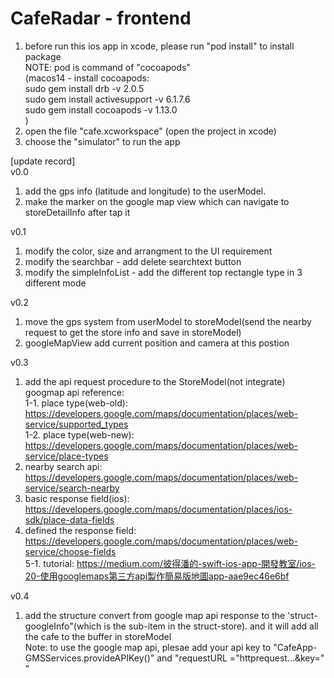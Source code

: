 # CafeRadar - frontend
1. before run this ios app in xcode, please run "pod install" to install package  
NOTE: pod is command of "cocoapods"  
(macos14 - install cocoapods:  
    sudo gem install drb -v 2.0.5   
    sudo gem install activesupport -v 6.1.7.6   
    sudo gem install cocoapods -v 1.13.0   
)  
2. open the file "cafe.xcworkspace" (open the project in xcode)  
3. choose the "simulator" to run the app  

[update record]  
v0.0  
1. add the gps info (latitude and longitude) to the userModel.  
2. make the marker on the google map view which can navigate to storeDetailInfo after tap it  

v0.1  
1. modify the color, size and arrangment to the UI requirement  
2. modify the searchbar - add delete searchtext button  
3. modify the simpleInfoList - add the different top rectangle type in 3 different mode   

v0.2  
1. move the gps system from userModel to storeModel(send the nearby request to get the store info and save in storeModel)  
2. googleMapView add current position and camera at this postion  
  
v0.3  
1. add the api request procedure to the StoreModel(not integrate)  
googmap api reference:  
1-1. place type(web-old): https://developers.google.com/maps/documentation/places/web-service/supported_types  
1-2. place type(web-new): https://developers.google.com/maps/documentation/places/web-service/place-types  
2. nearby search api: https://developers.google.com/maps/documentation/places/web-service/search-nearby
3. basic response field(ios): https://developers.google.com/maps/documentation/places/ios-sdk/place-data-fields  
4. defined the response field: https://developers.google.com/maps/documentation/places/web-service/choose-fields  
5-1. tutorial: https://medium.com/彼得潘的-swift-ios-app-開發教室/ios-20-使用googlemaps第三方api製作簡易版地圖app-aae9ec46e6bf

v0.4
1. add the structure convert from google map api response to the 'struct-googleInfo"(which is the sub-item in the struct-store). and it will add all the cafe to the buffer in storeModel  
Note: to use the google map api, plesae add your api key to "CafeApp-GMSServices.provideAPIKey()" and "requestURL ="httprequest...&key=" "
